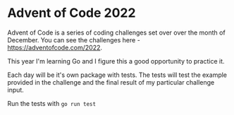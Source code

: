 # Advent of Code 2022

Advent of Code is a series of coding challenges set over over the month of December. You can see the challenges here - https://adventofcode.com/2022.

This year I'm learning Go and I figure this a good opportunity to practice it.

Each day will be it's own package with tests. The tests will test the example provided in the challenge and the final result of my particular challenge input.

Run the tests with `go run test`
